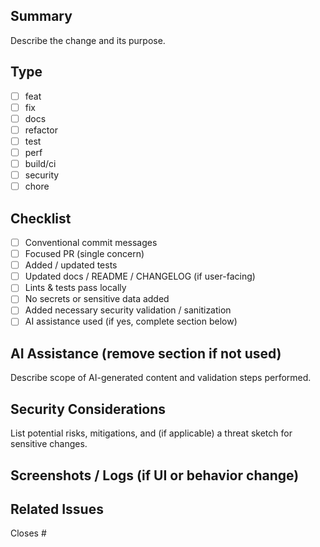 ## Summary
Describe the change and its purpose.

## Type
- [ ] feat
- [ ] fix
- [ ] docs
- [ ] refactor
- [ ] test
- [ ] perf
- [ ] build/ci
- [ ] security
- [ ] chore

## Checklist
- [ ] Conventional commit messages
- [ ] Focused PR (single concern)
- [ ] Added / updated tests
- [ ] Updated docs / README / CHANGELOG (if user-facing)
- [ ] Lints & tests pass locally
- [ ] No secrets or sensitive data added
- [ ] Added necessary security validation / sanitization
- [ ] AI assistance used (if yes, complete section below)

## AI Assistance (remove section if not used)
Describe scope of AI-generated content and validation steps performed.

## Security Considerations
List potential risks, mitigations, and (if applicable) a threat sketch for sensitive changes.

## Screenshots / Logs (if UI or behavior change)

## Related Issues
Closes #
